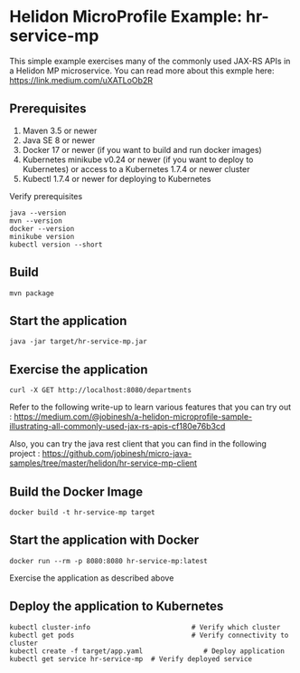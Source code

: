 
# Helidon MicroProfile Example: hr-service-mp

This simple example exercises many of the commonly used JAX-RS APIs in a Helidon MP microservice. You can read more about this exmple here: https://link.medium.com/uXATLoOb2R   

## Prerequisites

1. Maven 3.5 or newer
2. Java SE 8 or newer
3. Docker 17 or newer (if you want to build and run docker images)
4. Kubernetes minikube v0.24 or newer (if you want to deploy to Kubernetes)
   or access to a Kubernetes 1.7.4 or newer cluster
5. Kubectl 1.7.4 or newer for deploying to Kubernetes

Verify prerequisites
```
java --version
mvn --version
docker --version
minikube version
kubectl version --short
```

## Build

```
mvn package
```

## Start the application

```
java -jar target/hr-service-mp.jar
```

## Exercise the application

```
curl -X GET http://localhost:8080/departments

```
Refer to the following write-up to learn various features that you can try out : https://medium.com/@jobinesh/a-helidon-microprofile-sample-illustrating-all-commonly-used-jax-rs-apis-cf180e76b3cd   
  
Also, you can try the java rest client that you can find in the following project : https://github.com/jobinesh/micro-java-samples/tree/master/helidon/hr-service-mp-client

## Build the Docker Image

```
docker build -t hr-service-mp target
```

## Start the application with Docker

```
docker run --rm -p 8080:8080 hr-service-mp:latest
```

Exercise the application as described above

## Deploy the application to Kubernetes

```
kubectl cluster-info                         # Verify which cluster
kubectl get pods                             # Verify connectivity to cluster
kubectl create -f target/app.yaml               # Deploy application
kubectl get service hr-service-mp  # Verify deployed service
```
